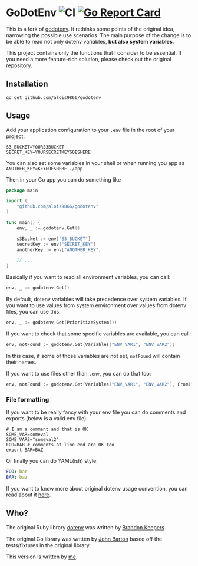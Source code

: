 # GoDotEnv ![CI](https://github.com/alois9866/godotenv/workflows/CI/badge.svg) [![Go Report Card](https://goreportcard.com/badge/github.com/alois9866/godotenv)](https://goreportcard.com/report/github.com/alois9866/godotenv)

This is a fork of [godotenv](https://github.com/joho/godotenv). It rethinks some points of the original idea, narrowing
the possible use scenarios. The main purpose of the change is to be able to read not only dotenv variables, **but also
system variables**.

This project contains only the functions that I consider to be essential. If you need a more feature-rich solution,
please check out the original repository.

## Installation

```shell
go get github.com/alois9866/godotenv
```

## Usage

Add your application configuration to your `.env` file in the root of your project:

```shell
S3_BUCKET=YOURS3BUCKET
SECRET_KEY=YOURSECRETKEYGOESHERE
```

You can also set some variables in your shell or when running you app as `ANOTHER_KEY=KEYGOESHERE ./app`

Then in your Go app you can do something like

```go
package main

import (
    "github.com/alois9866/godotenv"
)

func main() {
    env, _ := godotenv.Get()

    s3Bucket := env["S3_BUCKET"]
    secretKey := env["SECRET_KEY"]
    anotherKey := env["ANOTHER_KEY"]

    // ...
}
```

Basically if you want to read all environment variables, you can call:

```go
env, _ := godotenv.Get()
````

By default, dotenv variables will take precedence over system variables. If you want to use values from system
environment over values from dotenv files, you can use this:

```go
env, _ := godotenv.Get(PrioritizeSystem())
````

If you want to check that some specific variables are available, you can call:

```go
env, notFound := godotenv.Get(Variables("ENV_VAR1", "ENV_VAR2"))
```

In this case, if some of those variables are not set, `notFound` will contain their names.

If you want to use files other than `.env`, you can do that too:

```go
env, notFound := godotenv.Get(Variables("ENV_VAR1", "ENV_VAR2"), From("file1", "file2"))
```

### File formatting

If you want to be really fancy with your env file you can do comments and exports (below is a valid env file):

```shell
# I am a comment and that is OK
SOME_VAR=someval
SOME_VAR2="someval2"
FOO=BAR # comments at line end are OK too
export BAR=BAZ
```

Or finally you can do YAML(ish) style:

```yaml
FOO: bar
BAR: baz
```

If you want to know more about original dotenv usage convention, you can read about
it [here](https://github.com/bkeepers/dotenv#what-other-env-files-can-i-use).

## Who?

The original Ruby library [dotenv](https://github.com/bkeepers/dotenv) was written
by [Brandon Keepers](http://opensoul.org/).

The original Go library was written by [John Barton](https://johnbarton.co/) based off the tests/fixtures in the
original library.

This version is written by [me](https://github.com/alois9866).
